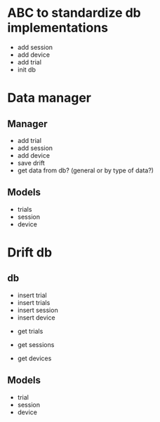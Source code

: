 # ABC to standardize db implementations
- add session
- add device
- add trial 
- init db

# Data manager
## Manager 

- add trial
- add session
- add device
- save drift
- get data from db? (general or by type of data?)

## Models
- trials
- session
- device

# Drift db
## db
- insert trial
- insert trials
- insert session
- insert device
<!-- - get trial? -->
- get trials
<!-- - get session? -->
- get sessions
<!-- - get device? -->
- get devices

## Models
- trial
- session
- device